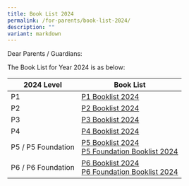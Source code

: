 ```yaml
---
title: Book List 2024
permalink: /for-parents/book-list-2024/
description: ""
variant: markdown
---
```

Dear Parents / Guardians:

The Book List for Year 2024 is as below:

| 2024 Level |  Book List | 
| ----- | ------------------ | 
| P1   |[P1 Booklist 2024](/files/For%20Parents/p1_booklist_ay2024.pdf)                    | 
|P2    |            [P2 Booklist 2024](/files/For%20Parents/P2_Booklist_AY2024.pdf)               |
|P3    |                  [P3 Booklist 2024](/files/For%20Parents/P3_Booklist_AY2024.pdf)          |
|P4    |             [P4 Booklist 2024](/files/For%20Parents/P4_Booklist_AY2024.pdf)               |
|P5 / P5 Foundation| [P5 Booklist 2024](/files/For%20Parents/P5_Booklist_AY2024.pdf)<br>[P5 Foundation Booklist 2024](/files/For%20Parents/P5_FDN_Booklist_AY2024.pdf)    |
|P6 / P6 Foundation|  [P6 Booklist 2024](/files/For%20Parents/P6_Booklist_AY2024.pdf) <br> [P6 Foundation Booklist 2024](/files/For%20Parents/P6_FDN_Booklist_AY2024.pdf)   |

